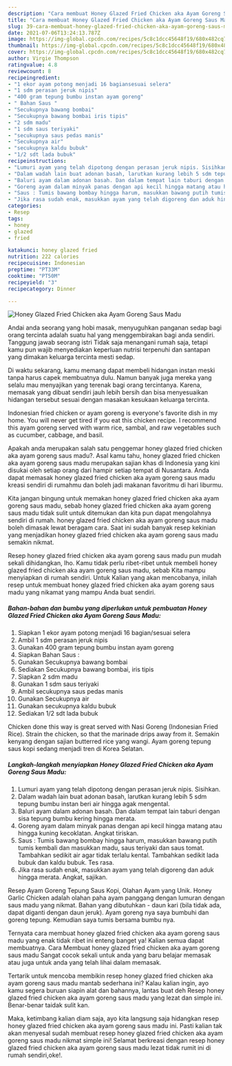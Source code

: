 ```yaml
---
description: "Cara membuat Honey Glazed Fried Chicken aka Ayam Goreng Saus Madu Sederhana dan Mudah Dibuat"
title: "Cara membuat Honey Glazed Fried Chicken aka Ayam Goreng Saus Madu Sederhana dan Mudah Dibuat"
slug: 39-cara-membuat-honey-glazed-fried-chicken-aka-ayam-goreng-saus-madu-sederhana-dan-mudah-dibuat
date: 2021-07-06T13:24:13.787Z
image: https://img-global.cpcdn.com/recipes/5c8c1dcc45648f19/680x482cq70/honey-glazed-fried-chicken-aka-ayam-goreng-saus-madu-foto-resep-utama.jpg
thumbnail: https://img-global.cpcdn.com/recipes/5c8c1dcc45648f19/680x482cq70/honey-glazed-fried-chicken-aka-ayam-goreng-saus-madu-foto-resep-utama.jpg
cover: https://img-global.cpcdn.com/recipes/5c8c1dcc45648f19/680x482cq70/honey-glazed-fried-chicken-aka-ayam-goreng-saus-madu-foto-resep-utama.jpg
author: Virgie Thompson
ratingvalue: 4.8
reviewcount: 8
recipeingredient:
- "1 ekor ayam potong menjadi 16 bagiansesuai selera"
- "1 sdm perasan jeruk nipis"
- "400 gram tepung bumbu instan ayam goreng"
- " Bahan Saus "
- "Secukupnya bawang bombai"
- "Secukupnya bawang bombai iris tipis"
- "2 sdm madu"
- "1 sdm saus teriyaki"
- "secukupnya saus pedas manis"
- "Secukupnya air"
- "secukupnya kaldu bubuk"
- "1/2 sdt lada bubuk"
recipeinstructions:
- "Lumuri ayam yang telah dipotong dengan perasan jeruk nipis. Sisihkan."
- "Dalam wadah lain buat adonan basah, larutkan kurang lebih 5 sdm tepung bumbu instan beri air hingga agak mengental."
- "Baluri ayam dalam adonan basah. Dan dalam tempat lain taburi dengan sisa tepung bumbu kering hingga merata."
- "Goreng ayam dalam minyak panas dengan api kecil hingga matang atau hingga kuning kecoklatan. Angkat tiriskan."
- "Saus : Tumis bawang bombay hingga harum, masukkan bawang putih tumis kembali dan masukkan madu, saus teriyaki dan saus tomat. Tambahkan sedikit air agar tidak terlalu kental. Tambahkan sedikit lada bubuk dan kaldu bubuk. Tes rasa."
- "Jika rasa sudah enak, masukkan ayam yang telah digoreng dan aduk hingga merata. Angkat, sajikan."
categories:
- Resep
tags:
- honey
- glazed
- fried

katakunci: honey glazed fried 
nutrition: 222 calories
recipecuisine: Indonesian
preptime: "PT33M"
cooktime: "PT50M"
recipeyield: "3"
recipecategory: Dinner

---
```



![Honey Glazed Fried Chicken aka Ayam Goreng Saus Madu](https://img-global.cpcdn.com/recipes/5c8c1dcc45648f19/680x482cq70/honey-glazed-fried-chicken-aka-ayam-goreng-saus-madu-foto-resep-utama.jpg)

Andai anda seorang yang hobi masak, menyuguhkan panganan sedap bagi orang tercinta adalah suatu hal yang menggembirakan bagi anda sendiri. Tanggung jawab seorang istri Tidak saja menangani rumah saja, tetapi kamu pun wajib menyediakan keperluan nutrisi terpenuhi dan santapan yang dimakan keluarga tercinta mesti sedap.

Di waktu  sekarang, kamu memang dapat membeli hidangan instan meski tanpa harus capek membuatnya dulu. Namun banyak juga mereka yang selalu mau menyajikan yang terenak bagi orang tercintanya. Karena, memasak yang dibuat sendiri jauh lebih bersih dan bisa menyesuaikan hidangan tersebut sesuai dengan masakan kesukaan keluarga tercinta. 

Indonesian fried chicken or ayam goreng is everyone&#39;s favorite dish in my home. You will never get tired if you eat this chicken recipe. I recommend this ayam goreng served with warm rice, sambal, and raw vegetables such as cucumber, cabbage, and basil.

Apakah anda merupakan salah satu penggemar honey glazed fried chicken aka ayam goreng saus madu?. Asal kamu tahu, honey glazed fried chicken aka ayam goreng saus madu merupakan sajian khas di Indonesia yang kini disukai oleh setiap orang dari hampir setiap tempat di Nusantara. Anda dapat memasak honey glazed fried chicken aka ayam goreng saus madu kreasi sendiri di rumahmu dan boleh jadi makanan favoritmu di hari liburmu.

Kita jangan bingung untuk memakan honey glazed fried chicken aka ayam goreng saus madu, sebab honey glazed fried chicken aka ayam goreng saus madu tidak sulit untuk ditemukan dan kita pun dapat mengolahnya sendiri di rumah. honey glazed fried chicken aka ayam goreng saus madu boleh dimasak lewat beragam cara. Saat ini sudah banyak resep kekinian yang menjadikan honey glazed fried chicken aka ayam goreng saus madu semakin nikmat.

Resep honey glazed fried chicken aka ayam goreng saus madu pun mudah sekali dihidangkan, lho. Kamu tidak perlu ribet-ribet untuk membeli honey glazed fried chicken aka ayam goreng saus madu, sebab Kita mampu menyiapkan di rumah sendiri. Untuk Kalian yang akan mencobanya, inilah resep untuk membuat honey glazed fried chicken aka ayam goreng saus madu yang nikamat yang mampu Anda buat sendiri.

<!--inarticleads1-->

##### Bahan-bahan dan bumbu yang diperlukan untuk pembuatan Honey Glazed Fried Chicken aka Ayam Goreng Saus Madu:

1. Siapkan 1 ekor ayam potong menjadi 16 bagian/sesuai selera
1. Ambil 1 sdm perasan jeruk nipis
1. Gunakan 400 gram tepung bumbu instan ayam goreng
1. Siapkan  Bahan Saus :
1. Gunakan Secukupnya bawang bombai
1. Sediakan Secukupnya bawang bombai, iris tipis
1. Siapkan 2 sdm madu
1. Gunakan 1 sdm saus teriyaki
1. Ambil secukupnya saus pedas manis
1. Gunakan Secukupnya air
1. Gunakan secukupnya kaldu bubuk
1. Sediakan 1/2 sdt lada bubuk


Chicken done this way is great served with Nasi Goreng (Indonesian Fried Rice). Strain the chicken, so that the marinade drips away from it. Semakin kenyang dengan sajian butterred rice yang wangi. Ayam goreng tepung saus kopi sedang menjadi tren di Korea Selatan. 

<!--inarticleads2-->

##### Langkah-langkah menyiapkan Honey Glazed Fried Chicken aka Ayam Goreng Saus Madu:

1. Lumuri ayam yang telah dipotong dengan perasan jeruk nipis. Sisihkan.
1. Dalam wadah lain buat adonan basah, larutkan kurang lebih 5 sdm tepung bumbu instan beri air hingga agak mengental.
1. Baluri ayam dalam adonan basah. Dan dalam tempat lain taburi dengan sisa tepung bumbu kering hingga merata.
1. Goreng ayam dalam minyak panas dengan api kecil hingga matang atau hingga kuning kecoklatan. Angkat tiriskan.
1. Saus : Tumis bawang bombay hingga harum, masukkan bawang putih tumis kembali dan masukkan madu, saus teriyaki dan saus tomat. Tambahkan sedikit air agar tidak terlalu kental. Tambahkan sedikit lada bubuk dan kaldu bubuk. Tes rasa.
1. Jika rasa sudah enak, masukkan ayam yang telah digoreng dan aduk hingga merata. Angkat, sajikan.


Resep Ayam Goreng Tepung Saus Kopi, Olahan Ayam yang Unik. Honey Garlic Chicken adalah olahan paha ayam panggang dengan lumuran dengan saus madu yang nikmat. Bahan yang dibutuhkan - daun kari (bila tidak ada, dapat diganti dengan daun jeruk). Ayam goreng nya saya bumbuhi dan goreng tepung. Kemudian saya tumis bersama bumbu nya. 

Ternyata cara membuat honey glazed fried chicken aka ayam goreng saus madu yang enak tidak ribet ini enteng banget ya! Kalian semua dapat membuatnya. Cara Membuat honey glazed fried chicken aka ayam goreng saus madu Sangat cocok sekali untuk anda yang baru belajar memasak atau juga untuk anda yang telah lihai dalam memasak.

Tertarik untuk mencoba membikin resep honey glazed fried chicken aka ayam goreng saus madu mantab sederhana ini? Kalau kalian ingin, ayo kamu segera buruan siapin alat dan bahannya, lantas buat deh Resep honey glazed fried chicken aka ayam goreng saus madu yang lezat dan simple ini. Benar-benar taidak sulit kan. 

Maka, ketimbang kalian diam saja, ayo kita langsung saja hidangkan resep honey glazed fried chicken aka ayam goreng saus madu ini. Pasti kalian tak akan menyesal sudah membuat resep honey glazed fried chicken aka ayam goreng saus madu nikmat simple ini! Selamat berkreasi dengan resep honey glazed fried chicken aka ayam goreng saus madu lezat tidak rumit ini di rumah sendiri,oke!.

